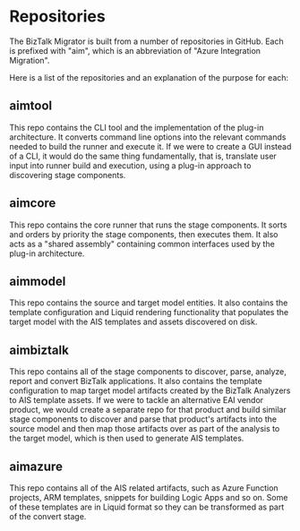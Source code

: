 # Repositories

The BizTalk Migrator is built from a number of repositories in GitHub. Each is prefixed with "aim",
which is an abbreviation of "Azure Integration Migration".

Here is a list of the repositories and an explanation of the purpose for each:

## aimtool

This repo contains the CLI tool and the implementation of the plug-in architecture. 
It converts command line options into the relevant commands needed to build the runner 
and execute it.  If we were to create a GUI instead of a CLI, it would do the same thing 
fundamentally, that is, translate user input into runner build and execution, using a 
plug-in approach to discovering stage components.

## aimcore

This repo contains the core runner that runs the stage components.  It sorts and orders by 
priority the stage components, then executes them.  It also acts as a "shared assembly" 
containing common interfaces used by the plug-in architecture.

## aimmodel

This repo contains the source and target model entities.  It also contains the template 
configuration and Liquid rendering functionality that populates the target model with the 
AIS templates and assets discovered on disk.

## aimbiztalk

This repo contains all of the stage components to discover, parse, analyze, report and convert 
BizTalk applications.  It also contains the template configuration to map target model 
artifacts created by the BizTalk Analyzers to AIS template assets.  If we were to tackle 
an alternative EAI vendor product, we would create a separate repo for that product and build similar stage components 
to discover and parse that product's artifacts into the source model and then map those artifacts 
over as part of the analysis to the target model, which is then used to generate AIS templates.

## aimazure

This repo contains all of the AIS related artifacts, such as Azure Function projects, ARM 
templates, snippets for building Logic Apps and so on.  Some of these templates are in Liquid 
format so they can be transformed as part of the convert stage.
